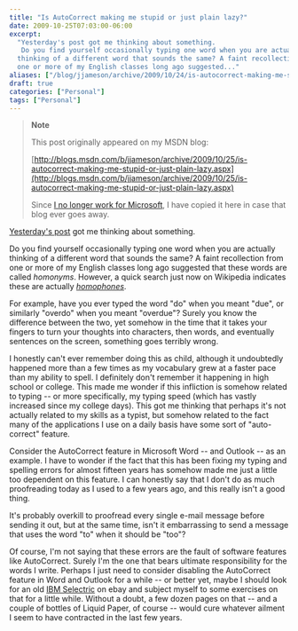 ```yaml
---
title: "Is AutoCorrect making me stupid or just plain lazy?"
date: 2009-10-25T07:03:00-06:00
excerpt:
  "Yesterday's post got me thinking about something. 
   Do you find yourself occasionally typing one word when you are actually
  thinking of a different word that sounds the same? A faint recollection from
  one or more of my English classes long ago suggested..."
aliases: ["/blog/jjameson/archive/2009/10/24/is-autocorrect-making-me-stupid-or-just-plain-lazy.aspx", "/blog/jjameson/archive/2009/10/25/is-autocorrect-making-me-stupid-or-just-plain-lazy.aspx"]
draft: true
categories: ["Personal"]
tags: ["Personal"]
---
```


> **Note**
>
> This post originally appeared on my MSDN blog:
>
> [http://blogs.msdn.com/b/jjameson/archive/2009/10/25/is-autocorrect-making-me-stupid-or-just-plain-lazy.aspx](http://blogs.msdn.com/b/jjameson/archive/2009/10/25/is-autocorrect-making-me-stupid-or-just-plain-lazy.aspx)
>
> Since
> [I no longer work for Microsoft](/blog/jjameson/2011/09/02/last-day-with-microsoft),
> I have copied it here in case that blog ever goes away.

[Yesterday's post](/blog/jjameson/2009/10/24/the-original-jameson-datacenter)
got me thinking about something.

Do you find yourself occasionally typing one word when you are actually thinking
of a different word that sounds the same? A faint recollection from one or more
of my English classes long ago suggested that these words are called *homonyms*.
However, a quick search just now on Wikipedia indicates these are actually
[*homophones*](http://en.wikipedia.org/wiki/Homophone).

For example, have you ever typed the word "do" when you meant "due", or
similarly "overdo" when you meant "overdue"? Surely you know the difference
between the two, yet somehow in the time that it takes your fingers to turn your
thoughts into characters, then words, and eventually sentences on the screen,
something goes terribly wrong.

I honestly can't ever remember doing this as child, although it undoubtedly
happened more than a few times as my vocabulary grew at a faster pace than my
ability to spell. I definitely don't remember it happening in high school or
college. This made me wonder if this infliction is somehow related to typing --
or more specifically, my typing speed (which has vastly increased since my
college days). This got me thinking that perhaps it's not actually related to my
skills as a typist, but somehow related to the fact many of the applications I
use on a daily basis have some sort of "auto-correct" feature.

Consider the AutoCorrect feature in Microsoft Word -- and Outlook -- as an
example. I have to wonder if the fact that this has been fixing my typing and
spelling errors for almost fifteen years has somehow made me just a little too
dependent on this feature. I can honestly say that I don't do as much
proofreading today as I used to a few years ago, and this really isn't a good
thing.

It's probably overkill to proofread every single e-mail message before sending
it out, but at the same time, isn't it embarrassing to send a message that uses
the word "to" when it should be "too"?

Of course, I'm not saying that these errors are the fault of software features
like AutoCorrect. Surely I'm the one that bears ultimate responsibility for the
words I write. Perhaps I just need to consider disabling the AutoCorrect feature
in Word and Outlook for a while -- or better yet, maybe I should look for an old
[IBM Selectric](http://en.wikipedia.org/wiki/IBM_Selectric_typewriter) on ebay
and subject myself to some exercises on that for a little while. Without a
doubt, a few dozen pages on that -- and a couple of bottles of Liquid Paper, of
course -- would cure whatever ailment I seem to have contracted in the last few
years.
